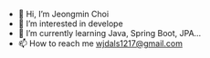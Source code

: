 - 👋 Hi, I’m Jeongmin Choi
- 👀 I’m interested in develope
- 🌱 I’m currently learning Java, Spring Boot, JPA...
- 📫 How to reach me wjdals1217@gmail.com

